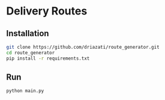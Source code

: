 # Delivery Routes

## Installation
```bash
git clone https://github.com/driazati/route_generator.git
cd route_generator
pip install -r requirements.txt
```

## Run

```bash
python main.py
```